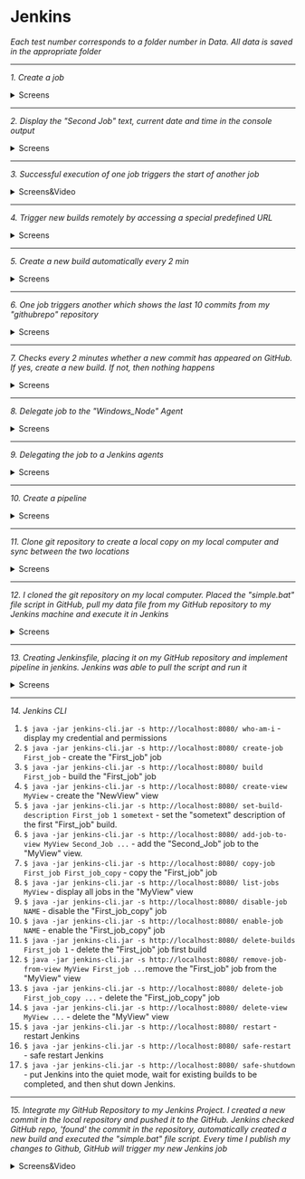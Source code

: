 # Jenkins

*Each test number corresponds to a folder number in Data. All data is saved in the appropriate folder*

***

*1. Сreate a job*

<details>
  <summary>Screens</summary>
  
  ![Jenkins](https://github.com/Meiliger/Jenkins/blob/main/Data/1%20First%20job/Item%20name.png)
  
  ![Jenkins](https://github.com/Meiliger/Jenkins/blob/main/Data/1%20First%20job/Steps.png)
  
  ![Jenkins](https://github.com/Meiliger/Jenkins/blob/main/Data/1%20First%20job/Output.png)
</details>

***

*2. Display the "Second Job" text, current date and time in the console output*

<details>
  <summary>Screens</summary>
  
  ![Jenkins](https://github.com/Meiliger/Jenkins/blob/main/Data/2%20Second%20job/Config.png)
  
  ![Jenkins](https://github.com/Meiliger/Jenkins/blob/main/Data/2%20Second%20job/Output.png)
</details>

***

*3. Successful execution of one job triggers the start of another job*

<details>
  <summary>Screens&Video</summary>
  
  ![Jenkins](https://github.com/Meiliger/Jenkins/blob/main/Data/3%20Job%20triggers/Build%20job.png)
  
  ![Jenkins](https://github.com/Meiliger/Jenkins/blob/main/Data/3%20Job%20triggers/Git%20job.png)
  
  ![Jenkins](https://github.com/Meiliger/Jenkins/blob/main/Data/3%20Job%20triggers/Second%20job.png)
  
  [![Jenkins](https://github.com/Meiliger/Jenkins/blob/main/Data/intro%201.png)](https://drive.google.com/file/d/1rmcNToZZjplnCUBxZ2WQk1Pvo0WaXFbx/view?usp=share_link)
</details>

*** 

*4. Trigger new builds remotely by accessing a special predefined URL*

<details>
  <summary>Screens</summary>
  
  ![Jenkins](https://github.com/Meiliger/Jenkins/blob/main/Data/4%20Build%20AutoTrigger-1/Build%20%238.png)
  
  ![Jenkins](https://github.com/Meiliger/Jenkins/blob/main/Data/4%20Build%20AutoTrigger-1/Build%20steps.png)
  
  ![Jenkins](https://github.com/Meiliger/Jenkins/blob/main/Data/4%20Build%20AutoTrigger-1/Build%20triggers.png)
  
  `http://localhost:8080/job/Build-AutoTrigger-1/build?token=my_token` - paste the link in the address bar
  
  ![Jenkins](https://github.com/Meiliger/Jenkins/blob/main/Data/4%20Build%20AutoTrigger-1/URL.png)
  
  ![Jenkins](https://github.com/Meiliger/Jenkins/blob/main/Data/4%20Build%20AutoTrigger-1/%238%20was%20created.png)
  
  ![Jenkins](https://github.com/Meiliger/Jenkins/blob/main/Data/4%20Build%20AutoTrigger-1/Output%20%238.png)
  
  `$ curl http://localhost:8080/job/Build-AutoTrigger-1/build?token=my_token` - creating a new build from the command line using the link
  
  ![Jenkins](https://github.com/Meiliger/Jenkins/blob/main/Data/4%20Build%20AutoTrigger-1/CL.png)
  
  ![Jenkins](https://github.com/Meiliger/Jenkins/blob/main/Data/4%20Build%20AutoTrigger-1/Output.png)
</details>

***

*5. Create a new build automatically every 2 min*

<details>
  <summary>Screens</summary>
  
  ![Jenkins](https://github.com/Meiliger/Jenkins/blob/main/Data/5%20Every%202%20min/Build-AutoTrigger-3.png)
  
  ![Jenkins](https://github.com/Meiliger/Jenkins/blob/main/Data/5%20Every%202%20min/Configuration.png)
</details>

***

*6. One job triggers another which shows the last 10 commits from my "githubrepo" repository*

<details>
  <summary>Screens</summary>
  
  ![Jenkins](https://github.com/Meiliger/Jenkins/blob/main/Data/6%20Git%20Job/Git_Job_before_build.png)
  
  ![Jenkins](https://github.com/Meiliger/Jenkins/blob/main/Data/6%20Git%20Job/githubrepo.png)
  
  ![Jenkins](https://github.com/Meiliger/Jenkins/blob/main/Data/6%20Git%20Job/Build_Job.png)
  
  ![Jenkins](https://github.com/Meiliger/Jenkins/blob/main/Data/6%20Git%20Job/Git_job_after_build.png)
  
</details>

***

*7. Checks every 2 minutes whether a new commit has appeared on GitHub. If yes, create a new build. If not, then nothing happens*

<details>
  <summary>Screens</summary>
  
  ![Jenkins](https://github.com/Meiliger/Jenkins/blob/main/Data/7%20Build-AutoTrigger-4/new%20commit.png)
  
  ![Jenkins](https://github.com/Meiliger/Jenkins/blob/main/Data/7%20Build-AutoTrigger-4/github.png)
  
  ![Jenkins](https://github.com/Meiliger/Jenkins/blob/main/Data/7%20Build-AutoTrigger-4/new%20build1.png)
  
  ![Jenkins](https://github.com/Meiliger/Jenkins/blob/main/Data/7%20Build-AutoTrigger-4/31.png)
</details>

***

*8. Delegate job to the "Windows_Node" Agent*

<details>
  <summary>Screens</summary>
  
  ![Jenkins](https://github.com/Meiliger/Jenkins/blob/main/Data/8%20Delegated%20job/Agent%20Windows%20Node.png)
  
  ![Jenkins](https://github.com/Meiliger/Jenkins/blob/main/Data/8%20Delegated%20job/Build%20%232.png)
  
  ![Jenkins](https://github.com/Meiliger/Jenkins/blob/main/Data/8%20Delegated%20job/Output.png)
</details>

***

*9. Delegating the job to a Jenkins agents*

<details>
  <summary>Screens</summary>
  
  ![Jenkins](https://github.com/Meiliger/Jenkins/blob/main/Data/9%20Agent%20scripted%20job/Pipeline.png)
  
  ![Jenkins](https://github.com/Meiliger/Jenkins/blob/main/Data/9%20Agent%20scripted%20job/Node.png)
  
  ![Jenkins](https://github.com/Meiliger/Jenkins/blob/main/Data/9%20Agent%20scripted%20job/Output.png)
  
  *Pipeline script:*
```
  pipeline {
    agent {
        label 'Windows_Node'
    }
    stages {
			stage('Design') {
				steps {
					echo 'Creating the World'
            }
			}
            stage('Coding') {
				steps {
					echo 'Coding the World'
            }
			}
            stage('Testing') {
				steps {
					echo 'Testing the World'
            }
			}
            stage('Release') {
				steps {
					echo 'Releasing the World'
            }
			}
            stage('Support') {
				steps {
					echo 'Supporting the World'
            }
        }
    }
}
```
</details>

***

*10. Create a pipeline*

<details>
  <summary>Screens</summary>
  
  ![Jenkins](https://github.com/Meiliger/Jenkins/blob/main/Data/10%20Create%20a%20pipeline/1.png)
  
  ![Jenkins](https://github.com/Meiliger/Jenkins/blob/main/Data/10%20Create%20a%20pipeline/2.png)
  
  ![Jenkins](https://github.com/Meiliger/Jenkins/blob/main/Data/10%20Create%20a%20pipeline/3.png)
  
  ![Jenkins](https://github.com/Meiliger/Jenkins/blob/main/Data/10%20Create%20a%20pipeline/4.png)
</details>

***

*11. Сlone git repository to create a local copy on my local computer and sync between the two locations*

<details>
  <summary>Screens</summary>
  
  ![Jenkins](https://github.com/Meiliger/Jenkins/blob/main/Data/11%20PipelineGitDemo_1/Build%20%231.png)
  
  ![Jenkins](https://github.com/Meiliger/Jenkins/blob/main/Data/11%20PipelineGitDemo_1/Pipeline%20script.png)
  
  ![Jenkins](https://github.com/Meiliger/Jenkins/blob/main/Data/11%20PipelineGitDemo_1/githubrepo.png)
  
  ![Jenkins](https://github.com/Meiliger/Jenkins/blob/main/Data/11%20PipelineGitDemo_1/Stage%20Logs.png)
  
  ![Jenkins](https://github.com/Meiliger/Jenkins/blob/main/Data/11%20PipelineGitDemo_1/Folder.png)
</details>

***

*12. I cloned the git repository on my local computer. Placed the "simple.bat" file script in GitHub, pull my data file from my GitHub repository to my Jenkins machine and execute it in Jenkins*

<details>
  <summary>Screens</summary>
  
  ![Jenkins](https://github.com/Meiliger/Jenkins/blob/main/Data/12%20PipelineGitDemo_2/Executed.png)
  
  ![Jenkins](https://github.com/Meiliger/Jenkins/blob/main/Data/12%20PipelineGitDemo_2/Script.png)
  
  ![Jenkins](https://github.com/Meiliger/Jenkins/blob/main/Data/12%20PipelineGitDemo_2/bat%20file.png)
  
  ![Jenkins](https://github.com/Meiliger/Jenkins/blob/main/Data/12%20PipelineGitDemo_2/clone_repo.png)
  
  ![Jenkins](https://github.com/Meiliger/Jenkins/blob/main/Data/12%20PipelineGitDemo_2/Stage%20Logs.png)
</details>

***

*13. Creating Jenkinsfile, placing it on my GitHub repository and implement pipeline in jenkins. Jenkins was able to pull the script and run it*

<details>
  <summary>Screens</summary>
  
  ![Jenkins](https://github.com/Meiliger/Jenkins/blob/main/Data/13%20Jenkinsfile/Pipeline.png)
  
  ![Jenkins](https://github.com/Meiliger/Jenkins/blob/main/Data/13%20Jenkinsfile/Jenkinsfile.png)
  
  ![Jenkins](https://github.com/Meiliger/Jenkins/blob/main/Data/13%20Jenkinsfile/Stages.png)
  
  ![Jenkins](https://github.com/Meiliger/Jenkins/blob/main/Data/13%20Jenkinsfile/Output.jpg)
</details>

***

*14. Jenkins CLI*

1. `$ java -jar jenkins-cli.jar -s http://localhost:8080/ who-am-i` - display my credential and permissions
2. `$ java -jar jenkins-cli.jar -s http://localhost:8080/ create-job First_job` - create the "First_job" job
3. `$ java -jar jenkins-cli.jar -s http://localhost:8080/ build First_job` - build the "First_job" job
4. `$ java -jar jenkins-cli.jar -s http://localhost:8080/ create-view MyView` - create the "NewView" view
5. `$ java -jar jenkins-cli.jar -s http://localhost:8080/ set-build-description First_job 1 sometext` - set the "sometext" description of the first "First_job" build.
6. `$ java -jar jenkins-cli.jar -s http://localhost:8080/ add-job-to-view MyView Second_Job ...` - add the "Second_Job" job to the "MyView" view.
7. `$ java -jar jenkins-cli.jar -s http://localhost:8080/ copy-job First_job First_job_copy` - copy the "First_job" job
8. `$ java -jar jenkins-cli.jar -s http://localhost:8080/ list-jobs MyView` - display all jobs in the "MyView" view
9. `$ java -jar jenkins-cli.jar -s http://localhost:8080/ disable-job NAME` - disable the "First_job_copy" job
10. `$ java -jar jenkins-cli.jar -s http://localhost:8080/ enable-job NAME` - enable the "First_job_copy" job
11. `$ java -jar jenkins-cli.jar -s http://localhost:8080/ delete-builds First_job 1` - delete the "First_job" job first build
12. `$ java -jar jenkins-cli.jar -s http://localhost:8080/ remove-job-from-view MyView First_job ...`remove the "First_job" job from the "MyView" view
13. `$ java -jar jenkins-cli.jar -s http://localhost:8080/ delete-job First_job_copy ...` - delete the "First_job_copy" job
14. `$ java -jar jenkins-cli.jar -s http://localhost:8080/ delete-view MyView ...` - delete the "MyView" view
15. `$ java -jar jenkins-cli.jar -s http://localhost:8080/ restart` - restart Jenkins
16. `$ java -jar jenkins-cli.jar -s http://localhost:8080/ safe-restart` - safe restart Jenkins
17. `$ java -jar jenkins-cli.jar -s http://localhost:8080/ safe-shutdown` - put Jenkins into the quiet mode, wait for existing builds to be completed, and then shut down Jenkins. 

***

*15. Integrate my GitHub Repository to my Jenkins Project. I created a new commit in the local repository and pushed it to the GitHub. Jenkins checked GitHub repo, 'found' the commit in the repository, automatically created a new build and executed the "simple.bat" file script. Every time I publish my changes to Github, GitHub will trigger my new Jenkins job*

<details>
  <summary>Screens&Video</summary>
  
  ![Jenkins](https://github.com/Meiliger/Jenkins/blob/main/Data/15%20GitHub%20-%20WebHook/Git%20Bush.png)
  
  ![Jenkins](https://github.com/Meiliger/Jenkins/blob/main/Data/15%20GitHub%20-%20WebHook/file2.txt.png)
  
  ![Jenkins](https://github.com/Meiliger/Jenkins/blob/main/Data/15%20GitHub%20-%20WebHook/simple.bat.png)
  
  ![Jenkins](https://github.com/Meiliger/Jenkins/blob/main/Data/15%20GitHub%20-%20WebHook/Console%20Output%201.png)
  
  ![Jenkins](https://github.com/Meiliger/Jenkins/blob/main/Data/15%20GitHub%20-%20WebHook/Console%20Output%202.png)
  
  [![Jenkins](https://github.com/Meiliger/Jenkins/blob/main/Data/intro%202.png)](https://drive.google.com/file/d/19_EBb4kPmnk1ecizMAg69Zrc3A9UD-0k/view?usp=share_link)
</details>



